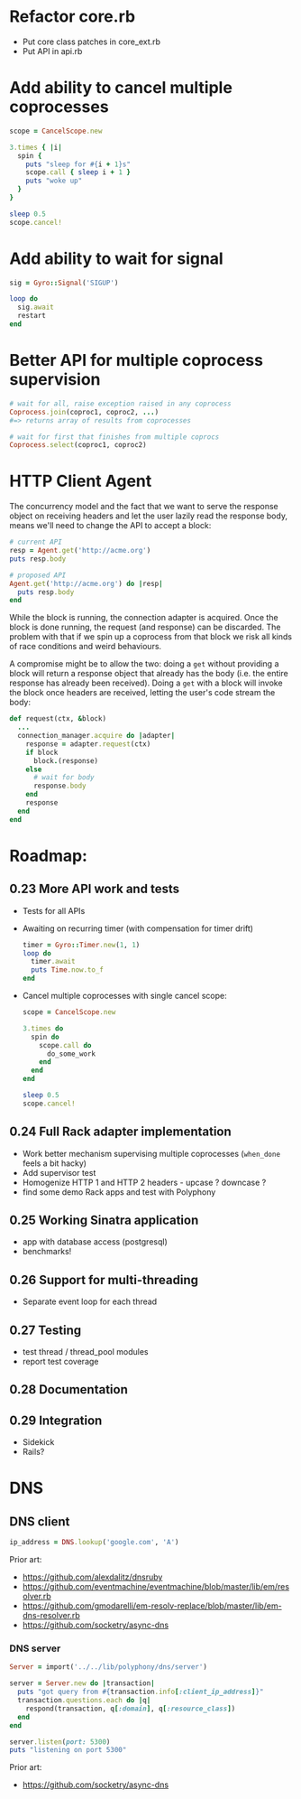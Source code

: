 # Refactor core.rb

- Put core class patches in core_ext.rb
- Put API in api.rb

# Add ability to cancel multiple coprocesses

```ruby
scope = CancelScope.new

3.times { |i|
  spin {
    puts "sleep for #{i + 1}s"
    scope.call { sleep i + 1 }
    puts "woke up"
  }
}

sleep 0.5
scope.cancel!
```

# Add ability to wait for signal

```ruby
sig = Gyro::Signal('SIGUP')

loop do
  sig.await
  restart
end
```

# Better API for multiple coprocess supervision

```ruby
# wait for all, raise exception raised in any coprocess
Coprocess.join(coproc1, coproc2, ...)
#=> returns array of results from coprocesses

# wait for first that finishes from multiple coprocs
Coprocess.select(coproc1, coproc2)
```

# HTTP Client Agent

The concurrency model and the fact that we want to serve the response object on
receiving headers and let the user lazily read the response body, means we'll
need to change the API to accept a block:

```ruby
# current API
resp = Agent.get('http://acme.org')
puts resp.body

# proposed API
Agent.get('http://acme.org') do |resp|
  puts resp.body
end
```

While the block is running, the connection adapter is acquired. Once the block
is done running, the request (and response) can be discarded. The problem with
that if we spin up a coprocess from that block we risk all kinds of race
conditions and weird behaviours.

A compromise might be to allow the two: doing a `get` without providing a block
will return a response object that already has the body (i.e. the entire
response has already been received). Doing a `get` with a block will invoke the
block once headers are received, letting the user's code stream the body:

```ruby
def request(ctx, &block)
  ...
  connection_manager.acquire do |adapter|
    response = adapter.request(ctx)
    if block
      block.(response)
    else
      # wait for body
      response.body
    end
    response
  end
end
```

# Roadmap:

## 0.23 More API work and tests

- Tests for all APIs
- Awaiting on recurring timer (with compensation for timer drift)

  ```ruby
  timer = Gyro::Timer.new(1, 1)
  loop do
    timer.await
    puts Time.now.to_f
  end
  ```

- Cancel multiple coprocesses with single cancel scope:

  ```ruby
  scope = CancelScope.new

  3.times do
    spin do
      scope.call do
        do_some_work
      end
    end
  end

  sleep 0.5
  scope.cancel!
  ```

## 0.24 Full Rack adapter implementation

- Work better mechanism supervising multiple coprocesses (`when_done` feels a
  bit hacky)
- Add supervisor test
- Homogenize HTTP 1 and HTTP 2 headers - upcase ? downcase ?
- find some demo Rack apps and test with Polyphony

## 0.25 Working Sinatra application

- app with database access (postgresql)
- benchmarks!

## 0.26 Support for multi-threading

- Separate event loop for each thread

## 0.27 Testing

- test thread / thread_pool modules
- report test coverage

## 0.28 Documentation

## 0.29 Integration

- Sidekick
- Rails?

# DNS

## DNS client

```ruby
ip_address = DNS.lookup('google.com', 'A')
```

Prior art:

- https://github.com/alexdalitz/dnsruby
- https://github.com/eventmachine/eventmachine/blob/master/lib/em/resolver.rb
- https://github.com/gmodarelli/em-resolv-replace/blob/master/lib/em-dns-resolver.rb
- https://github.com/socketry/async-dns

### DNS server

```ruby
Server = import('../../lib/polyphony/dns/server')

server = Server.new do |transaction|
  puts "got query from #{transaction.info[:client_ip_address]}"
  transaction.questions.each do |q|
    respond(transaction, q[:domain], q[:resource_class])
  end
end

server.listen(port: 5300)
puts "listening on port 5300"
```

Prior art:

- https://github.com/socketry/async-dns

